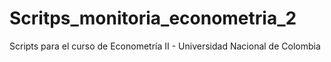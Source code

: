 # Scritps_monitoria_econometria_2
 Scripts para el curso de Econometría II - Universidad Nacional de Colombia
